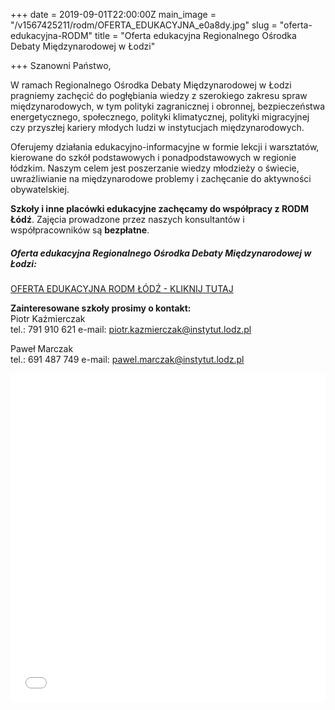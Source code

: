 +++
date = 2019-09-01T22:00:00Z
main_image = "/v1567425211/rodm/OFERTA_EDUKACYJNA_e0a8dy.jpg"
slug = "oferta-edukacyjna-RODM"
title = "Oferta edukacyjna Regionalnego Ośrodka Debaty Międzynarodowej w Łodzi"

+++
Szanowni Państwo,

W ramach Regionalnego Ośrodka Debaty Międzynarodowej w Łodzi pragniemy zachęcić do pogłębiania wiedzy z szerokiego zakresu spraw międzynarodowych, w tym polityki zagranicznej i obronnej, bezpieczeństwa energetycznego, społecznego, polityki klimatycznej, polityki migracyjnej czy przyszłej kariery młodych ludzi w instytucjach międzynarodowych.

Oferujemy działania edukacyjno-informacyjne w formie lekcji i warsztatów, kierowane do szkół podstawowych i ponadpodstawowych w regionie łódzkim. Naszym celem jest poszerzanie wiedzy młodzieży o świecie, uwrażliwianie na międzynarodowe problemy i zachęcanie do aktywności obywatelskiej.

**Szkoły i inne placówki edukacyjne zachęcamy do współpracy z RODM Łódź**. Zajęcia prowadzone przez naszych konsultantów i współpracowników są **bezpłatne**.

##### Oferta edukacyjna Regionalnego Ośrodka Debaty Międzynarodowej w Łodzi:

[OFERTA EDUKACYJNA RODM ŁÓDŹ - KLIKNIJ TUTAJ](https://instytutsprawobywatelskich.pl/pobierz/rodm-lodz/oferta_edu_rodm_lodz_2020.pdf "Oferta edukacyjna RODM Łódź")

**Zainteresowane szkoły prosimy o kontakt:**  
Piotr Kaźmierczak  
tel.: 791 910 621 e-mail: piotr.kazmierczak@instytut.lodz.pl

Paweł Marczak  
tel.: 691 487 749 e-mail: pawel.marczak@instytut.lodz.pl

<iframe allowfullscreen allow="fullscreen" style="border:none;width:100%;height:526px;" src="//e.issuu.com/embed.html?backgroundColor=%23ba6144&d=oferta_edu_rodm_lodz_2020&u=inspro"></iframe>